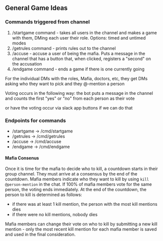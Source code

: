 ## General Game Ideas

### Commands triggered from channel
1. /startgame command - takes all users in the channel and makes a game with them, DMing each user their role. Options: timed and untimed modes
1. /getrules command - prints rules out to the channel
1. /accuse - accuse a user of being the mafia. Puts a message in the channel that has a button that, when clicked, registers a "second" on the accusation
1. /endgame command - ends a game if there is one currently going


For the individual DMs with the roles, Mafia, doctors, etc, they get DMs asking who they want to pick and they @-mention a person

Voting occurs in the following way: the bot puts a message in the channel and counts the first "yes" or "no" from each person as their vote

or have the voting occur via slack app buttons if we can do that


### Endpoints for commands
- /startgame -> /cmd/startgame
- /getrules -> /cmd/getrules
- /accuse -> /cmd/accuse
- /endgame -> /cmd/endgame


#### Mafia Consenus

Once it is time for the mafia to decide who to kill, a countdown starts in their group channel.
They must arrive at a consensus by the end of the countdown. Mafia members indicate who they want to 
kill by using `kill @person-mention` in the chat. If 100% of mafia members vote for the same person, the voting ends
immediately. At the end of the countdown, the person to kill is determined as follows:
- if there was at least 1 kill mention, the person with the most kill mentions dies
- if there were no kill mentions, nobody dies

Mafia members can change their vote on who to kill by submitting a new kill mention - only the most recent kill mention
for each mafia member is saved and used in the final consideration.